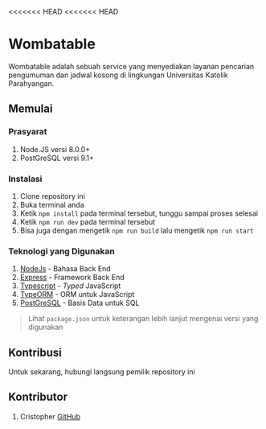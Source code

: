 <<<<<<< HEAD
<<<<<<< HEAD
# Wombatable

Wombatable adalah sebuah service yang menyediakan layanan pencarian pengumuman dan jadwal kosong di lingkungan Universitas Katolik Parahyangan.

## Memulai

### Prasyarat

1. Node.JS versi 8.0.0+
2. PostGreSQL versi 9.1+

### Instalasi

1. Clone repository ini
2. Buka terminal anda
3. Ketik `npm install` pada terminal tersebut, tunggu sampai proses selesai
4. Ketik `npm run dev` pada terminal tersebut
5. Bisa juga dengan mengetik `npm run build` lalu mengetik `npm run start`

### Teknologi yang Digunakan

1. [NodeJs](https://nodejs.org/en/) - Bahasa Back End
2. [Express](http://expressjs.com/) - Framework Back End
3. [Typescript](https://www.typescriptlang.org/) - _Typed_ JavaScript
4. [TypeORM](typeorm.io) - ORM untuk JavaScript
5. [PostGreSQL](https://www.postgresql.org/) - Basis Data untuk SQL

> Lihat `package.json` untuk keterangan lebih lanjut mengenai versi yang digunakan


## Kontribusi

Untuk sekarang, hubungi langsung pemilik repository ini

## Kontributor

1. Cristopher [GitHub](https://github.com/Namchee)
